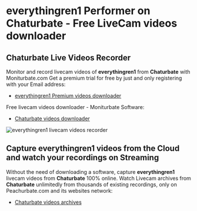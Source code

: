 # everythingren1 Performer on Chaturbate - Free LiveCam videos downloader

## Chaturbate Live Videos Recorder

Monitor and record livecam videos of **everythingren1** from **Chaturbate** with Moniturbate.com
Get a premium trial for free by just and only registering with your Email address:
* [everythingren1 Premium videos downloader](https://moniturbate.com/request-demo-licence-key.html)

Free livecam videos downloader - Moniturbate Software:
* [Chaturbate videos downloader](https://moniturbate.com/moniturbate-download-software.html)

![everythingren1 livecam videos recorder](https://peachurnet.com/templates/moniturbate-software.png)


## Capture everythingren1 videos from the Cloud and watch your recordings on Streaming

Without the need of downloading a software, capture **everythingren1** livecam videos from **Chaturbate** 100% online.
Watch Livecam archives from **Chaturbate** unlimitedly from thousands of existing recordings, only on Peachurbate.com and its websites network:
* [Chaturbate videos archives](https://peachurnet.com/)